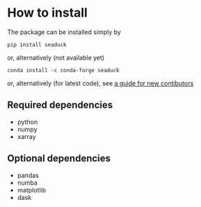 # How to install

The package can be installed simply by

```shell
pip install seaduck
```

or, alternatively (not available yet)

```shell
conda install -c conda-forge seaduck
```

or, alternatively (for latest code), see [a guide for new contibutors](guide_for_developer.md)

## Required dependencies

- python
- numpy
- xarray

## Optional dependencies

- pandas
- numba
- matplotlib
- dask
